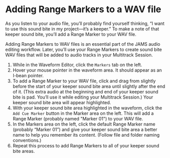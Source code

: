 # Adding Range Markers to a WAV file

As you listen to your audio file, you’ll probably find yourself thinking, “I want to use this sound bite in my project—it’s a keeper.” To make a note of that keeper sound bite, you’ll add a Range Marker to your WAV file.

Adding Range Markers to WAV files is an essential part of the JAMS audio editing workflow. Later, you’ll use your Range Markers to create sound bite WAV files that will be added to audio tracks in your Multitrack Session.

1. While in the Waveform Editor, click the `Markers` tab on the left.
2. Hover your mouse pointer in the waveform area. It should appear as an I-bean pointer.
3. To add a Range Marker to your WAV file, click and drag from slightly before the start of your keeper sound bite area until slightly after the end of it. \(This extra audio at the beginning and end of your keeper sound bite is pad. You’ll use it while editing your Multitrack Session.\) Your keeper sound bite area will appear highlighted.
4. With your keeper sound bite area highlighted in the waveform, click the `Add Cue Marker` button in the Marker area on the left. This will add a Range Marker \(probably named "Marker 01"\) to your WAV file.
5. In the Markers area on the left, click the default Range Marker name \(probably “Marker 01”\) and give your keeper sound bite area a better name to help you remember its content. \(Follow file and folder naming conventions.\)
6. Repeat this process to add Range Markers to all of your keeper sound bite areas.


